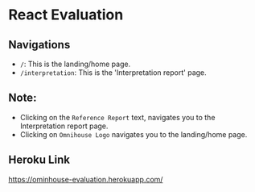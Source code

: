 # React Evaluation

## Navigations

- `/`: This is the landing/home page.
- `/interpretation`: This is the 'Interpretation report' page.

## Note: 

- Clicking on the `Reference Report` text, navigates you to the Interpretation report page.
- Clicking on `Omnihouse Logo` navigates you to the landing/home page.

## Heroku Link

https://ominhouse-evaluation.herokuapp.com/